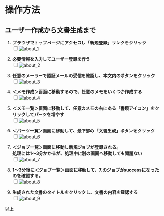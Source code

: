 <link rel="stylesheet" href="../public/css/about.css" />

# 操作方法

## ユーザー作成から文書生成まで
<div id="manual">

1. **ブラウザでトップページにアクセスし「新規登録」リンクをクリック**  
<span class="viewer"><label><input type="checkbox">![about_1](https://github.com/joyrswd/memodoc/assets/5625893/cb5519ab-5c55-477b-856f-f590c2144769)</label></span>

2. **必要情報を入力してユーザー登録を行う**  
<span class="viewer"><label><input type="checkbox">![about_2](https://github.com/joyrswd/memodoc/assets/5625893/cd0a9b80-4e2d-4486-945c-dc17e0d1fd99)</label></span>

3. **任意のメーラーで認証メールの受信を確認し、本文内のボタンをクリック**  
<span class="viewer"><label><input type="checkbox">![about_3](https://github.com/joyrswd/memodoc/assets/5625893/a6a58189-3995-49aa-9205-8817dea11fb8)</label></span>

4. **＜メモ作成＞画面に移動するので、任意のメモをいくつか作成する**  
<span class="viewer"><label><input type="checkbox">![about_4](https://github.com/joyrswd/memodoc/assets/5625893/8b82b6f5-0c95-4eae-84dd-b308a9172370)</label></span>

5. **＜メモ一覧＞画面に移動して、任意のメモの右にある「書類アイコン」をクリックしてパーツを増やす**  
<span class="viewer"><label><input type="checkbox">![about_5](https://github.com/joyrswd/memodoc/assets/5625893/6476b07f-d2ad-4d5a-b9ff-fbce5c686d47)</label></span>

6. **＜パーツ一覧＞画面に移動して、最下部の「文書生成」ボタンをクリック**  
<span class="viewer"><label><input type="checkbox">![about_6](https://github.com/joyrswd/memodoc/assets/5625893/840478d8-c0e8-491f-ab08-0507098509d7)</label></span>

7. **＜ジョブ一覧＞画面に移動し新規ジョブが登録される。  
処理には1～3分かかるが、処理中に別の画面へ移動しても問題ない**  
<span class="viewer"><label><input type="checkbox">![about_7](https://github.com/joyrswd/memodoc/assets/5625893/75ad9dbf-46e6-429b-bf09-f6d4a9920c03)</label></span>

8. **1～3分後に＜ジョブ一覧＞画面に移動して、7.のジョブがsuccessになったのを確認する。**  
<span class="viewer"><label><input type="checkbox">![about_8](https://github.com/joyrswd/memodoc/assets/5625893/0794e222-dc90-4352-a0d2-882f414fd853)</label></span>

9. **生成された文書のタイトルをクリックし、文書の内容を確認する**  
<span class="viewer"><label><input type="checkbox">![about_9](https://github.com/joyrswd/memodoc/assets/5625893/3f739c68-b88a-47ab-8b47-e7a2a443da2e)</label></span>

以上
</div>